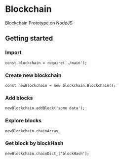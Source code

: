 # Blockchain
Blockchain Prototype on NodeJS

## Getting started

### Import
```
const blockchain = require('./main');
```

### Create new blockchain
```
const newBlockchain = new blockchain.Blockchain();
```

### Add blocks
```
newBlockchain.addBlock('some data');
```

### Explore blocks
```
newBlockchain.chainArray_
```

### Get block by blockHash
```
newBlockchain.chainDict_['blockHash'];
```
